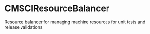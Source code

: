 # CMSCIResourceBalancer
Resource balancer for managing machine resources for unit tests and release validations
